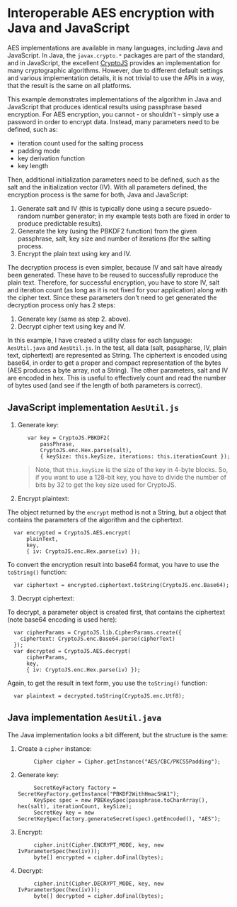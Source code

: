 Interoperable AES encryption with Java and JavaScript
=====================================================

AES implementations are available in many languages, including Java and JavaScript. In Java, the `javax.crypto.*` 
packages are part of the standard, and in JavaScript, the excellent [CryptoJS][1] provides an implementation for many 
cryptographic algorithms. However, due to different default settings and various implementation details, it is not 
trivial to use the APIs in a way, that the result is the same on all platforms.

This example demonstrates implementations of the algorithm in Java and JavaScript that produces identical results using
passphrase based encryption. For AES encryption, you cannot - or shouldn't - simply use a password in order to encrypt
data. Instead, many parameters need to be defined, such as:

* iteration count used for the salting process
* padding mode
* key derivation function
* key length

Then, additional initialization parameters need to be defined, such as the salt and the initialization vector (IV). With
all parameters defined, the encryption process is the same for both, Java and JavaScript:

1. Generate salt and IV (this is typically done using a secure psuedo-random number generator; in my example tests both
are fixed in order to produce predictable results).
2. Generate the key (using the PBKDF2 function) from the given passphrase, salt, key size and number of iterations (for
the salting process.
3. Encrypt the plain text using key and IV.

The decryption process is even simpler, because IV and salt have already been generated. These have to be reused to 
successfully reproduce the plain text. Therefore, for successful encryption, you have to store IV, salt and
iteration count (as long as it is not fixed for your application) along with the cipher text. Since these parameters 
don't need to get generated the decryption process only has 2 steps:

1.  Generate key (same as step 2. above).
2.  Decrypt cipher text using key and IV.

In this example, I have created a utility class for each language: `AesUtil.java` and `AesUtil.js`. In the test, all
data (salt, passpharse, IV, plain text, ciphertext) are represented as String. The ciphertext is encoded using base64,
in order to get a proper and compact representation of the bytes (AES produces a byte array, not a String). The other
parameters, salt and IV are encoded in hex. This is useful to effectively count and read the number of bytes used
(and see if the length of both parameters is correct).

## JavaScript implementation `AesUtil.js`

1. Generate key:

          var key = CryptoJS.PBKDF2(
              passPhrase, 
              CryptoJS.enc.Hex.parse(salt),
              { keySize: this.keySize, iterations: this.iterationCount });

    > Note, that `this.keySize` is the size of the key in 4-byte blocks. So, if you want to use a 128-bit key, you have to 
    divide the number of bits by 32 to get the key size used for CryptoJS.

2. Encrypt plaintext:

The object returned by the `encrypt` method is not a String, but a object that contains the parameters of the algorithm 
and the ciphertext.

      var encrypted = CryptoJS.AES.encrypt(
          plainText,
          key,
          { iv: CryptoJS.enc.Hex.parse(iv) });

To convert the encryption result into base64 format, you have to use the `toString()` function:

      var ciphertext = encrypted.ciphertext.toString(CryptoJS.enc.Base64);

3. Decrypt ciphertext:

To decrypt, a parameter object is created first, that contains the ciphertext (note base64 encoding is used here):

      var cipherParams = CryptoJS.lib.CipherParams.create({
        ciphertext: CryptoJS.enc.Base64.parse(cipherText)
      });
      var decrypted = CryptoJS.AES.decrypt(
          cipherParams,
          key,
          { iv: CryptoJS.enc.Hex.parse(iv) });

Again, to get the result in text form, you use the `toString()` function:

      var plaintext = decrypted.toString(CryptoJS.enc.Utf8);

## Java implementation `AesUtil.java`

The Java implementation looks a bit different, but the structure is the same:

1. Create a `cipher` instance:

            Cipher cipher = Cipher.getInstance("AES/CBC/PKCS5Padding");

2. Generate key:

            SecretKeyFactory factory = SecretKeyFactory.getInstance("PBKDF2WithHmacSHA1");
            KeySpec spec = new PBEKeySpec(passphrase.toCharArray(), hex(salt), iterationCount, keySize);
            SecretKey key = new SecretKeySpec(factory.generateSecret(spec).getEncoded(), "AES");

3. Encrypt:

            cipher.init(Cipher.ENCRYPT_MODE, key, new IvParameterSpec(hex(iv)));
            byte[] encrypted = cipher.doFinal(bytes);

4. Decrypt:

            cipher.init(Cipher.DECRYPT_MODE, key, new IvParameterSpec(hex(iv)));
            byte[] decrypted = cipher.doFinal(bytes);

 [1]: http://code.google.com/p/crypto-js
